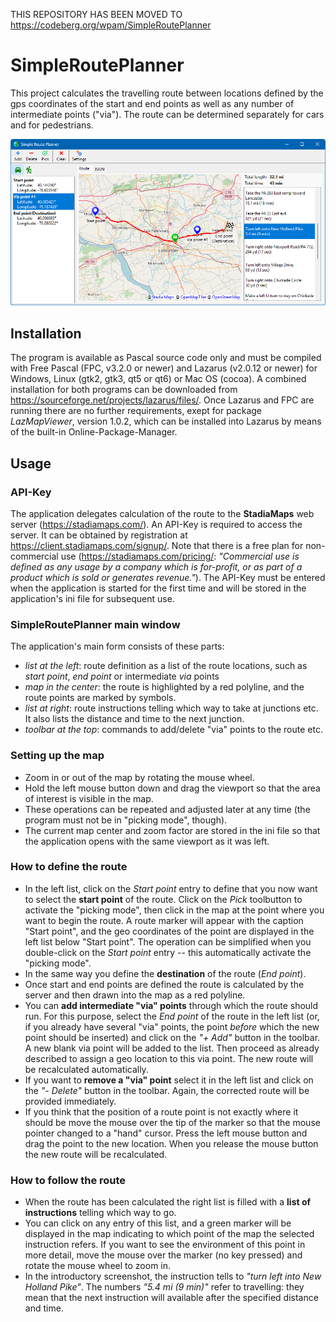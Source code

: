 THIS REPOSITORY HAS BEEN MOVED TO https://codeberg.org/wpam/SimpleRoutePlanner

# SimpleRoutePlanner

This project calculates the travelling route between locations defined by the gps coordinates of the start and end points as well as any number of intermediate points ("via"). The route can be determined separately for cars and for pedestrians. 

![Projektlogo](screenshots/SimpleRoutePlanner.png)

## Installation
The program is available as Pascal source code only and must be compiled with Free Pascal (FPC, v3.2.0 or newer) and Lazarus (v2.0.12 or newer) for Windows, Linux (gtk2, gtk3, qt5 or qt6) or Mac OS (cocoa). A combined installation for both programs can be downloaded from https://sourceforge.net/projects/lazarus/files/. Once Lazarus and FPC are running there are no further requirements, exept for package _LazMapViewer_, version 1.0.2, which can be installed into Lazarus by means of the built-in Online-Package-Manager. 

## Usage
### API-Key
The application delegates calculation of the route to the **StadiaMaps** web server (https://stadiamaps.com/). An API-Key is required to access the server. It can be obtained by registration at https://client.stadiamaps.com/signup/. 
Note that there is a free plan for non-commercial use (https://stadiamaps.com/pricing/: _"Commercial use is defined as any usage by a company which is for-profit, or as part of a product which is sold or generates revenue."_). 
The API-Key must be entered when the application is started for the first time and will be stored in the application's ini file for subsequent use.

### SimpleRoutePlanner main window
The application's main form consists of these parts:
* _list at the left_: route definition as a list of the route locations, such as _start point_, _end point_ or intermediate _via_ points
* _map in the center_: the route is highlighted by a red polyline, and the route points are marked by symbols.
* _list at right_: route instructions telling which way to take at junctions etc. It also lists the distance and time to the next junction.
* _toolbar at the top_: commands to add/delete "via" points to the route etc.

### Setting up the map
* Zoom in or out of the map by rotating the mouse wheel.
* Hold the left mouse button down and drag the viewport so that the area of interest is visible in the map.
* These operations can be repeated and adjusted later at any time (the program must not be in "picking mode", though).
* The current map center and zoom factor are stored in the ini file so that the application opens with the same viewport as it was left.

### How to define the route
* In the left list, click on the _Start point_ entry to define that you now want to select the **start point** of the route. Click on the _Pick_ toolbutton to activate the "picking mode", then click in the map at the point where you want to begin the route. A route marker will appear with the caption "Start point", and the geo coordinates of the point are displayed in the left list below "Start point". The operation can be simplified when you double-click on the _Start point_ entry -- this automatically activate the "picking mode".
* In the same way you define the **destination** of the route (_End point_).
* Once start and end points are defined the route is calculated by the server and then drawn into the map as a red polyline.
* You can **add intermediate "via" points** through which the route should run. For this purpose, select the _End point_ of the route in the left list (or, if you already have several "via" points, the point _before_ which the new point should be inserted) and click on the _"+ Add"_ button in the toolbar. A new blank via point will be added to the list. Then proceed as already described to assign a geo location to this via point. The new route will be recalculated automatically.
* If you want to **remove a "via" point** select it in the left list and click on the _"- Delete"_ button in the toolbar. Again, the corrected route will be provided immediately.
* If you think that the position of a route point is not exactly where it should be move the mouse over the tip of the marker so that the mouse pointer changed to a "hand" cursor. Press the left mouse button and drag the point to the new location. When you release the mouse button the new route will be recalculated.

### How to follow the route
* When the route has been calculated the right list is filled with a **list of instructions** telling which way to go.
* You can click on any entry of this list, and a green marker will be displayed in the map indicating to which point of the map the selected instruction refers. If you want to see the environment of this point in more detail, move the mouse over the marker (no key pressed) and rotate the mouse wheel to zoom in.
* In the introductory screenshot, the instruction tells to _"turn left into New Holland Pike"_. The numbers _"5.4 mi (9 min)"_ refer to travelling: they mean that the next instruction will available after the specified distance and time.



